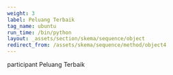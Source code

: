 ```yaml
---
weight: 3
label: Peluang Terbaik
tag_name: ubuntu
run_time: /bin/python
layout: _assets/section/skema/sequence/object
redirect_from: /assets/skema/sequence/method/object4
---
```

participant Peluang Terbaik
